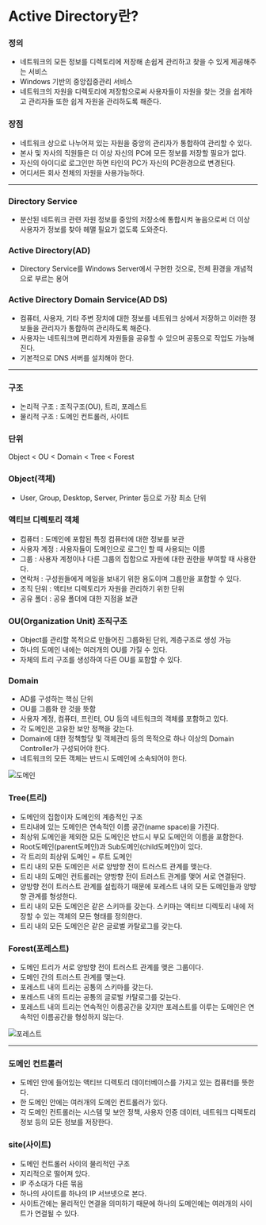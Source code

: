 # Active Directory란?

### 정의
- 네트워크의 모든 정보를 디렉토리에 저장해 손쉽게 관리하고 찾을 수 있게 제공해주는 서비스
- Windows 기반의 중앙집중관리 서비스
- 네트워크의 자원을 디렉토리에 저장함으로써 사용자들이 자원을 찾는 것을 쉽게하고 관리자들 또한 쉽게 자원을 관리하도록 해준다.

### 장점
- 네트워크 상으로 나누어져 있는 자원을 중앙의 관리자가 통합하여 관리할 수 있다.
- 본사 및 자사의 직원들은 더 이상 자신의 PC에 모든 정보를 저장할 필요가 없다.
- 자신의 아이디로 로그인만 하면 타인의 PC가 자신의 PC환경으로 변경된다.
- 어디서든 회사 전체의 자원을 사용가능하다.

---

### Directory Service
- 분산된 네트워크 관련 자원 정보를 중앙의 저장소에 통합시켜 놓음으로써 더 이상 사용자가 정보를 찾아 헤맬 필요가 없도록 도와준다.

### Active Directory(AD)
- Directory Service를 Windows Server에서 구현한 것으로, 전체 환경을 개념적으로 부르는 용어

### Active Directory Domain Service(AD DS)
- 컴퓨터, 사용자, 기타 주변 장치에 대한 정보를 네트워크 상에서 저장하고 이러한 정보들을 관리자가 통합하여 관리하도록 해준다.
- 사용자는 네트워크에 편리하게 자원들을 공유할 수 있으며 공동으로 작업도 가능해진다.
- 기본적으로 DNS 서버를 설치해야 한다.

---

### 구조
- 논리적 구조 : 조직구조(OU), 트리, 포레스트
- 물리적 구조 : 도메인 컨트롤러, 사이트

### 단위
Object < OU < Domain < Tree < Forest

### Object(객체)
- User, Group, Desktop, Server, Printer 등으로 가장 최소 단위

### 액티브 디렉토리 객체
- 컴퓨터 : 도메인에 포함된 특정 컴퓨터에 대한 정보를 보관
- 사용자 계정 : 사용자들이 도메인으로 로그인 할 때 사용되는 이름
- 그룹 : 사용자 계정이나 다른 그룹의 집합으로 자원에 대한 권한을 부여할 때 사용한다.
- 연락처 : 구성원들에게 메일을 보내기 위한 용도이며 그룹만을 포함할 수 있다.
- 조직 단위 : 액티브 디렉토리가 자원을 관리하기 위한 단위
- 공유 폴더 : 공유 폴더에 대한 지점을 보관

### OU(Organization Unit) 조직구조
- Object를 관리할 목적으로 만들어진 그룹화된 단위, 계층구조로 생성 가능
- 하나의 도메인 내에는 여러개의 OU를 가질 수 있다.
- 자체의 트리 구조를 생성하여 다른 OU를 포함할 수 있다.

### Domain
- AD를 구성하는 핵심 단위 
- OU를 그룹화 한 것을 뜻함
- 사용자 계정, 컴퓨터, 프린터, OU 등의 네트워크의 객체를 포함하고 있다.
- 각 도메인은 고유한 보안 정책을 갖는다.
- Domain에 대한 정책할당 및 객체관리 등의 목적으로 하나 이상의 Domain Controller가 구성되어야 한다.
- 네트워크의 모든 객체는 반드시 도메인에 소속되어야 한다.

![도메인](https://t1.daumcdn.net/cfile/tistory/995224335A0CEF2019)

### Tree(트리)
- 도메인의 집합이자 도메인의 계층적인 구조
- 트리내에 있는 도메인은 연속적인 이름 공간(name space)을 가진다.
- 최상위 도메인을 제외한 모든 도메인은 반드시 부모 도메인의 이름을 포함한다.
- Root도메인(parent도메인)과 Sub도메인(child도메인)이 있다.
- 각 트리의 최상위 도메인 = 루트 도메인
- 트리 내의 모든 도메인은 서로 양방향 전이 트러스트 관계를 맺는다.
- 트리 내의 도메인 컨트롤러는 양방향 전이 트러스트 관계를 맺어 서로 연결된다.
- 양방향 전이 트러스트 관계를 설립하기 때문에 포레스트 내의 모든 도메인들과 양방향 관계를 형성한다.
- 트리 내의 모든 도메인은 같은 스키마를 갖는다. 스키마는 액티브 디렉토리 내에 저장할 수 있는 객체의 모든 형태를 정의한다.
- 트리 내의 모든 도메인은 같은 글로벌 카탈로그를 갖는다.

### Forest(포레스트)
- 도메인 트리가 서로 양방향 전이 트러스트 관계를 맺은 그룹이다.
- 도메인 간의 트러스트 관계를 맺는다.
- 포레스트 내의 트리는 공통의 스키마를 갖는다.
- 포레스트 내의 트리는 공통의 글로벌 카탈로그를 갖는다.
- 포레스트 내의 트리는 연속적인 이름공간을 갖지만 포레스트를 이루는 도메인은 연속적인 이름공간을 형성하지 않는다.

![포레스트](https://t1.daumcdn.net/cfile/tistory/99B462335A0D0A140F)

----
### 도메인 컨트롤러
- 도메인 안에 들어있는 액티브 디렉토리 데이터베이스를 가지고 있는 컴퓨터를 뜻한다.
- 한 도메인 안에는 여러개의 도메인 컨트롤러가 있다.
- 각 도메인 컨트롤러는 시스템 및 보안 정책, 사용자 인증 데이터, 네트워크 디렉토리 정보 등의 모든 정보를 저장한다.

### site(사이트)
- 도메인 컨트롤러 사이의 물리적인 구조
- 지리적으로 떨어져 있다.
- IP 주소대가 다른 묶음
- 하나의 사이트를 하나의 IP 서브넷으로 본다.
- 사이트간에는 물리적인 연결을 의미하기 때문에 하나의 도메인에는 여러개의 사이트가 연결될 수 있다.
